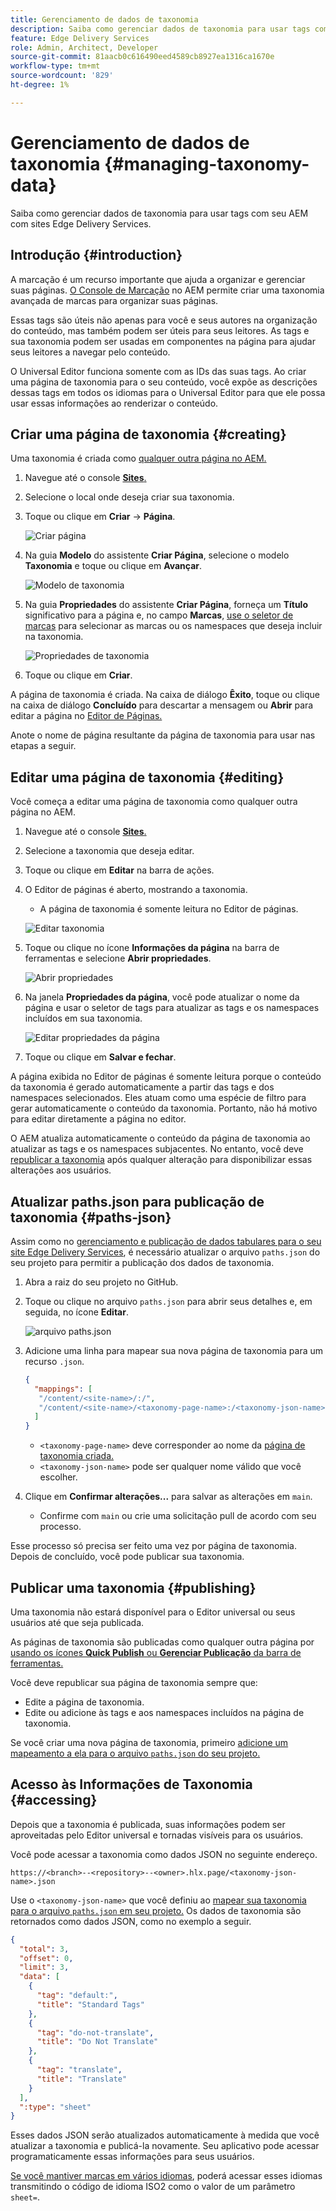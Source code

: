```yaml
---
title: Gerenciamento de dados de taxonomia
description: Saiba como gerenciar dados de taxonomia para usar tags com seu AEM com sites Edge Delivery Services.
feature: Edge Delivery Services
role: Admin, Architect, Developer
source-git-commit: 81aacb0c616490eed4589cb8927ea1316ca1670e
workflow-type: tm+mt
source-wordcount: '829'
ht-degree: 1%

---
```



# Gerenciamento de dados de taxonomia {#managing-taxonomy-data}

Saiba como gerenciar dados de taxonomia para usar tags com seu AEM com sites Edge Delivery Services.

## Introdução {#introduction}

A marcação é um recurso importante que ajuda a organizar e gerenciar suas páginas. [O Console de Marcação](/help/sites-cloud/administering/tags.md#tagging-console) no AEM permite criar uma taxonomia avançada de marcas para organizar suas páginas.

Essas tags são úteis não apenas para você e seus autores na organização do conteúdo, mas também podem ser úteis para seus leitores. As tags e sua taxonomia podem ser usadas em componentes na página para ajudar seus leitores a navegar pelo conteúdo.

O Universal Editor funciona somente com as IDs das suas tags. Ao criar uma página de taxonomia para o seu conteúdo, você expõe as descrições dessas tags em todos os idiomas para o Universal Editor para que ele possa usar essas informações ao renderizar o conteúdo.

## Criar uma página de taxonomia {#creating}

Uma taxonomia é criada como [qualquer outra página no AEM.](/help/sites-cloud/authoring/sites-console/creating-pages.md)

1. Navegue até o console [**Sites**.](/help/sites-cloud/authoring/sites-console/introduction.md)

1. Selecione o local onde deseja criar sua taxonomia.

1. Toque ou clique em **Criar** -> **Página**.

   ![Criar página](assets/taxonomy/create-page.png)

1. Na guia **Modelo** do assistente **Criar Página**, selecione o modelo **Taxonomia** e toque ou clique em **Avançar**.

   ![Modelo de taxonomia](assets/taxonomy/taxonomy-template.png)

1. Na guia **Propriedades** do assistente **Criar Página**, forneça um **Título** significativo para a página e, no campo **Marcas**, [use o seletor de marcas](/help/sites-cloud/authoring/sites-console/tags.md) para selecionar as marcas ou os namespaces que deseja incluir na taxonomia.

   ![Propriedades de taxonomia](assets/taxonomy/create-page-wizard-properties.png)

1. Toque ou clique em **Criar**.

A página de taxonomia é criada. Na caixa de diálogo **Êxito**, toque ou clique na caixa de diálogo **Concluído** para descartar a mensagem ou **Abrir** para editar a página no [Editor de Páginas.](/help/sites-cloud/authoring/page-editor/introduction.md)

Anote o nome de página resultante da página de taxonomia para usar nas etapas a seguir.

## Editar uma página de taxonomia {#editing}

Você começa a editar uma página de taxonomia como qualquer outra página no AEM.

1. Navegue até o console [**Sites**.](/help/sites-cloud/authoring/sites-console/introduction.md)

1. Selecione a taxonomia que deseja editar.

1. Toque ou clique em **Editar** na barra de ações.

1. O Editor de páginas é aberto, mostrando a taxonomia.

   * A página de taxonomia é somente leitura no Editor de páginas.

   ![Editar taxonomia](assets/taxonomy/edit-page.png)

1. Toque ou clique no ícone **Informações da página** na barra de ferramentas e selecione **Abrir propriedades**.

   ![Abrir propriedades](assets/taxonomy/open-properties.png)

1. Na janela **Propriedades da página**, você pode atualizar o nome da página e usar o seletor de tags para atualizar as tags e os namespaces incluídos em sua taxonomia.

   ![Editar propriedades da página](assets/taxonomy/edit-properties.png)

1. Toque ou clique em **Salvar e fechar**.

A página exibida no Editor de páginas é somente leitura porque o conteúdo da taxonomia é gerado automaticamente a partir das tags e dos namespaces selecionados. Eles atuam como uma espécie de filtro para gerar automaticamente o conteúdo da taxonomia. Portanto, não há motivo para editar diretamente a página no editor.

O AEM atualiza automaticamente o conteúdo da página de taxonomia ao atualizar as tags e os namespaces subjacentes. No entanto, você deve [republicar a taxonomia](#publishing) após qualquer alteração para disponibilizar essas alterações aos usuários.

## Atualizar paths.json para publicação de taxonomia {#paths-json}

Assim como no [gerenciamento e publicação de dados tabulares para o seu site Edge Delivery Services](/help/edge/wysiwyg-authoring/tabular-data.md), é necessário atualizar o arquivo `paths.json` do seu projeto para permitir a publicação dos dados de taxonomia.

1. Abra a raiz do seu projeto no GitHub.

1. Toque ou clique no arquivo `paths.json` para abrir seus detalhes e, em seguida, no ícone **Editar**.

   ![arquivo paths.json](assets/taxonomy/paths-json.png)

1. Adicione uma linha para mapear sua nova página de taxonomia para um recurso `.json`.

   ```json
   {
     "mappings": [
      "/content/<site-name>/:/",
      "/content/<site-name>/<taxonomy-page-name>:/<taxonomy-json-name>.json"
     ]
   }
   ```

   * `<taxonomy-page-name>` deve corresponder ao nome da [página de taxonomia criada.](#creating)
   * `<taxonomy-json-name>` pode ser qualquer nome válido que você escolher.

1. Clique em **Confirmar alterações...** para salvar as alterações em `main`.

   * Confirme com `main` ou crie uma solicitação pull de acordo com seu processo.

Esse processo só precisa ser feito uma vez por página de taxonomia. Depois de concluído, você pode publicar sua taxonomia.

## Publicar uma taxonomia {#publishing}

Uma taxonomia não estará disponível para o Editor universal ou seus usuários até que seja publicada.

As páginas de taxonomia são publicadas como qualquer outra página por [usando os ícones **Quick Publish** ou **Gerenciar Publicação** da barra de ferramentas.](/help/sites-cloud/authoring/sites-console/publishing-pages.md)

Você deve republicar sua página de taxonomia sempre que:

* Edite a página de taxonomia.
* Edite ou adicione às tags e aos namespaces incluídos na página de taxonomia.

Se você criar uma nova página de taxonomia, primeiro [adicione um mapeamento a ela para o arquivo `paths.json` do seu projeto.](#paths-json)

## Acesso às Informações de Taxonomia {#accessing}

Depois que a taxonomia é publicada, suas informações podem ser aproveitadas pelo Editor universal e tornadas visíveis para os usuários.

Você pode acessar a taxonomia como dados JSON no seguinte endereço.

`https://<branch>--<repository>--<owner>.hlx.page/<taxonomy-json-name>.json`

Use o `<taxonomy-json-name>` que você definiu ao [ mapear sua taxonomia para o arquivo `paths.json` em seu projeto.](#paths-json) Os dados de taxonomia são retornados como dados JSON, como no exemplo a seguir.

```json
{
  "total": 3,
  "offset": 0,
  "limit": 3,
  "data": [
    {
      "tag": "default:",
      "title": "Standard Tags"
    },
    {
      "tag": "do-not-translate",
      "title": "Do Not Translate"
    },
    {
      "tag": "translate",
      "title": "Translate"
    }
  ],
  ":type": "sheet"
}
```

Esses dados JSON serão atualizados automaticamente à medida que você atualizar a taxonomia e publicá-la novamente. Seu aplicativo pode acessar programaticamente essas informações para seus usuários.

[Se você mantiver marcas em vários idiomas](/help/sites-cloud/administering/tags.md#managing-tags-in-different-languages), poderá acessar esses idiomas transmitindo o código de idioma ISO2 como o valor de um parâmetro `sheet=`.
